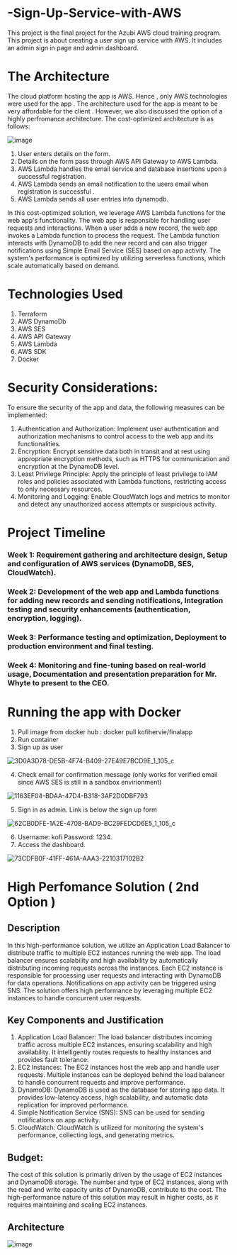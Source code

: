 # -Sign-Up-Service-with-AWS
This project is the final project for the Azubi AWS cloud training program. This project is about creating a user sign up service with AWS. It includes an admin sign in page and admin dashboard.

# The Architecture
The cloud platform hosting the app is AWS. Hence , only AWS technologies were used for the app . The architecture used for the app is meant to be very affordable for the client . However, we also discussed the option of a highly perfromance architecture. The cost-optimized architecture is as follows:

![image](https://github.com/kaynert/-Sign-Up-Service-with-AWS/assets/18236391/cc8bf51d-9578-4362-a38e-b6d20e5255d8)

1. User enters details on the form.
2. Details on the form pass through AWS API Gateway to AWS Lambda.
3. AWS Lambda handles the email service and database insertions upon a successful registration.
4. AWS Lambda sends an email notification to the users email when registration is successful .
5. AWS Lambda sends all user entries into dynamodb. 

In this cost-optimized solution, we leverage AWS Lambda functions for the web app's functionality. The web app is responsible for handling user requests and interactions. When a user adds a new record, the web app invokes a Lambda function to process the request. The Lambda function interacts with DynamoDB to add the new record and can also trigger notifications using Simple Email Service (SES) based on app activity. The system's performance is optimized by utilizing serverless functions, which scale automatically based on demand.


# Technologies Used
1. Terraform
2. AWS DynamoDb
3. AWS SES
4. AWS API Gateway
5. AWS Lambda
6. AWS SDK
7. Docker 

# Security Considerations:
To ensure the security of the app and data, the following measures can be implemented:
1. Authentication and Authorization: Implement user authentication and authorization mechanisms to control access to the web app and its functionalities.
2. Encryption: Encrypt sensitive data both in transit and at rest using appropriate encryption methods, such as HTTPS for communication and encryption at the DynamoDB level.
3. Least Privilege Principle: Apply the principle of least privilege to IAM roles and policies associated with Lambda functions, restricting access to only necessary resources.
4. Monitoring and Logging: Enable CloudWatch logs and metrics to monitor and detect any unauthorized access attempts or suspicious activity.

# Project Timeline
 ### Week 1: Requirement gathering and architecture design, Setup and configuration of AWS services (DynamoDB, SES, CloudWatch).  
 ### Week 2: Development of the web app and Lambda functions for adding new records and sending notifications, Integration testing and security enhancements (authentication, encryption, logging).  
 ### Week 3: Performance testing and optimization, Deployment to production environment and final testing.  
 ### Week 4: Monitoring and fine-tuning based on real-world usage, Documentation and presentation preparation for Mr. Whyte to present to the CEO.  
 

# Running the app with Docker
1. Pull image from docker hub : docker pull kofihervie/finalapp
2. Run container
3. Sign up as user

![3D0A3D78-DE5B-4F74-B409-27E49E7BCD9E_1_105_c](https://github.com/kaynert/-Sign-Up-Service-with-AWS/assets/18236391/fb89fa5a-409c-4099-adf2-f2ac6a4a175a)

4. Check email for confirmation message (only works for verified email since AWS SES is still in a sandbox envirionment)

![1163EF04-BDAA-47D4-B318-3AF2D0DBF793](https://github.com/kaynert/-Sign-Up-Service-with-AWS/assets/18236391/73baf43c-3fad-4844-aa85-c540094dad26)

5. Sign in as admin. Link is below the sign up form

![62CB0DFE-1A2E-4708-BAD9-BC29FEDCD6E5_1_105_c](https://github.com/kaynert/-Sign-Up-Service-with-AWS/assets/18236391/791d76ac-a338-48a6-be4e-2582b693aeb3)

6. Username: kofi Password: 1234.
7. Access the dashboard.

![73CDFB0F-41FF-461A-AAA3-2210317102B2](https://github.com/kaynert/-Sign-Up-Service-with-AWS/assets/18236391/f176f18d-56e1-4336-82d4-ce9e7c9c9ef0)


# High Perfomance Solution ( 2nd Option )
## Description
In this high-performance solution, we utilize an Application Load Balancer to distribute traffic to multiple EC2 instances running the web app. The load balancer ensures scalability and high availability by automatically distributing incoming requests across the instances. Each EC2 instance is responsible for processing user requests and interacting with DynamoDB for data operations. Notifications on app activity can be triggered using SNS. The solution offers high performance by leveraging multiple EC2 instances to handle concurrent user requests.

## Key Components and Justification
1. Application Load Balancer: The load balancer distributes incoming traffic across multiple EC2 instances, ensuring scalability and high availability. It intelligently routes requests to healthy instances and provides fault tolerance.
2. EC2 Instances: The EC2 instances host the web app and handle user requests. Multiple instances can be deployed behind the load balancer to handle concurrent requests and improve performance.
3. DynamoDB: DynamoDB is used as the database for storing app data. It provides low-latency access, high scalability, and automatic data replication for improved performance.
4. Simple Notification Service (SNS): SNS can be used for sending notifications on app activity.
5. CloudWatch: CloudWatch is utilized for monitoring the system's performance, collecting logs, and generating metrics.

## Budget:
The cost of this solution is primarily driven by the usage of EC2 instances and DynamoDB storage. The number and type of EC2 instances, along with the read and write capacity units of DynamoDB, contribute to the cost. The high-performance nature of this solution may result in higher costs, as it requires maintaining and scaling EC2 instances.


## Architecture
![image](https://github.com/kaynert/-Sign-Up-Service-with-AWS/assets/18236391/40385a8d-1466-42e3-9c92-c2658c636102)








